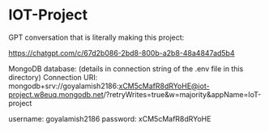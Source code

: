 # IOT-Project
GPT conversation that is literally making this project:

https://chatgpt.com/c/67d2b086-2bd8-800b-a2b8-48a4847ad5b4

MongoDB database:
(details in connection string of the .env file in this directory)
Connection URI:
mongodb+srv://goyalamish2186:xCM5cMafR8dRYoHE@iot-project.w8euq.mongodb.net/?retryWrites=true&w=majority&appName=IoT-project

username: goyalamish2186
password: xCM5cMafR8dRYoHE
